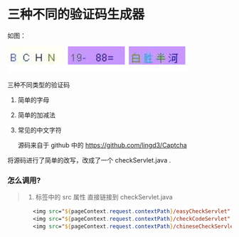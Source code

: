 # 三种不同的验证码生成器

如图：

![](images/chrome_qphCqKQqn4.png)

三种不同类型的验证码

1. 简单的字母

2. 简单的加减法

3. 常见的中文字符

   源码来自于 github 中的 https://github.com/lingd3/Captcha

将源码进行了简单的改写，改成了一个 checkServlet.java .

### 怎么调用?

> 1. <imag> 标签中的 src 属性 直接链接到 checkServlet.java

```jsp
 	    <img src="${pageContext.request.contextPath}/easyCheckServlet" title="图片验证码">
        <img src="${pageContext.request.contextPath}/checkCodeServlet" title="数字验证码">
        <img src="${pageContext.request.contextPath}/chineseCheckServlet" title="中文验证码">
```

